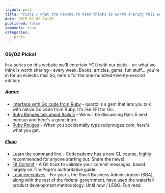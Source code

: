 ```yaml
---
layout: post
title: "Picks / what the vienna.rb team thinks is worth sharing this week"
date: 2015-09-02 14:00
published: false
comments: true
categories:
  - picks
---
```


### 09/02 Picks!

In a series on this website we'll entertain YOU with our picks - or: what we think is worth sharing - every week.
Books, articles, gems, fun stuff... you're in for an eclectic mix! So, here's for the one-hundred-twenty-second edition:

##### [Aaron][5]:
- [Interface with Go code from Ruby][6] - quartz is a gem that lets you talk with native Go code from Ruby. It's like FFI for Go.
- [Ruby Rogues talk about Rails 5][7] - We will be discussing Rails 5 next meetup and here's a great intro.
- [Ruby Rouges][8] - When you accidentally type rubyrouges.com, here's what you get.


##### [Floor][9]:
- [Learn the command line][10] - Codecademy has a new CL course, highly recommended for anyone starting out. Share the news!
- [Fit Commit][11] - A Git hook to validate your commit messages, based largely on Tim Pope's authoritative guide.
- [Lean executives][12] - For years, the Small Business Administration (SBA), along with the rest of the federal government, have used the waterfall product development methodology. Until now / LEGO. Fun read.


[5]: http://www.twitter.com/mraaroncruz
[6]: https://github.com/DavidHuie/quartz
[7]: https://devchat.tv/ruby-rogues/222-rr-rails-5-with-sean-griffin
[8]: http://rubyrouges.com/
[9]: http://www.twitter.com/floordrees
[10]: https://www.codecademy.com/courses/learn-the-command-line
[11]: https://github.com/m1foley/fit-commit
[12]: https://18f.gsa.gov/2015/08/31/how-playing-with-legos-taught-executives-agile/
